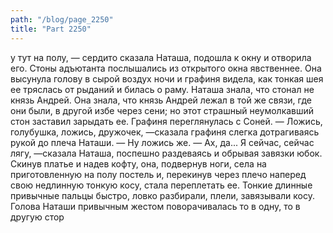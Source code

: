 ```yaml
---
path: "/blog/page_2250"
title: "Part 2250"
---
```


у тут на полу, — сердито сказала Наташа, подошла к окну и отворила его. Стоны адъютанта послышались из открытого окна явственнее. Она высунула голову в сырой воздух ночи и графиня видела, как тонкая шея ее тряслась от рыданий и билась о раму. Наташа знала, что стонал не князь Андрей. Она знала, что князь Андрей лежал в той же связи, где они были, в другой избе через сени; но этот страшный неумолкавший стон заставил зарыдать ее. Графиня переглянулась с Соней.
— Ложись, голубушка, ложись, дружочек, —сказала графиня слегка дотрагиваясь рукой до плеча Наташи. — Ну ложись же.
— Ах, да... Я сейчас, сейчас лягу, —сказала Наташа, поспешно раздеваясь и обрывая завязки юбок. Скинув платье и надев кофту, она, подвернув ноги, села на приготовленную на полу постель и, перекинув через плечо наперед свою недлинную тонкую косу, стала переплетать ее. Тонкие длинные привычные пальцы быстро, ловко разбирали, плели, завязывали косу. Голова Наташи привычным жестом поворачивалась то в одну, то в другую стор
